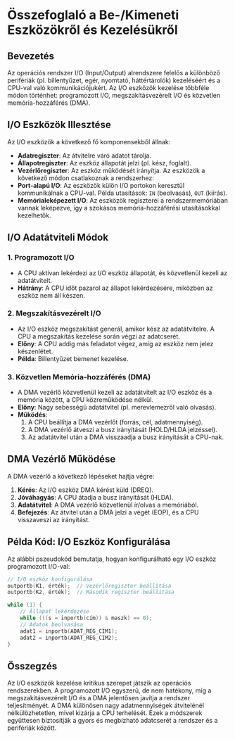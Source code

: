 # Összefoglaló a Be-/Kimeneti Eszközökről és Kezelésükről
## Bevezetés
Az operációs rendszer I/O (Input/Output) alrendszere felelős a különböző perifériák (pl. billentyűzet, egér, nyomtató, háttértárolók) kezeléséért és a CPU-val való kommunikációjukért. Az I/O eszközök kezelése többféle módon történhet: programozott I/O, megszakításvezérelt I/O és közvetlen memória-hozzáférés (DMA).
## I/O Eszközök Illesztése
Az I/O eszközök a következő fő komponensekből állnak:
- **Adatregiszter**: Az átvitelre váró adatot tárolja.
- **Állapotregiszter**: Az eszköz állapotát jelzi (pl. kész, foglalt).
- **Vezérlőregiszter**: Az eszköz működését irányítja.
Az eszközök a következő módon csatlakoznak a rendszerhez:
- **Port-alapú I/O**: Az eszközök külön I/O portokon keresztül kommunikálnak a CPU-val. Példa utasítások: `IN` (beolvasás), `OUT` (kiírás).
- **Memórialeképezett I/O**: Az eszközök regiszterei a rendszermemóriában vannak leképezve, így a szokásos memória-hozzáférési utasításokkal kezelhetők.
## I/O Adatátviteli Módok
### 1. Programozott I/O
- A CPU aktívan lekérdezi az I/O eszköz állapotát, és közvetlenül kezeli az adatátvitelt.
- **Hátrány**: A CPU időt pazarol az állapot lekérdezésére, miközben az eszköz nem áll készen.
### 2. Megszakításvezérelt I/O
- Az I/O eszköz megszakítást generál, amikor kész az adatátvitelre. A CPU a megszakítás kezelése során végzi az adatcserét.
- **Előny**: A CPU addig más feladatot végez, amíg az eszköz nem jelez készenlétet.
- **Példa**: Billentyűzet bemenet kezelése.
### 3. Közvetlen Memória-hozzáférés (DMA)
- A DMA vezérlő közvetlenül kezeli az adatátvitelt az I/O eszköz és a memória között, a CPU közreműködése nélkül.
- **Előny**: Nagy sebességű adatátvitel (pl. merevlemezről való olvasás).
- **Működés**:
    1. A CPU beállítja a DMA vezérlőt (forrás, cél, adatmennyiség).
    2. A DMA vezérlő átveszi a busz irányítását (HOLD/HLDA jelzéssel).
    3. Az adatátvitel után a DMA visszaadja a busz irányítását a CPU-nak.
## DMA Vezérlő Működése
A DMA vezérlő a következő lépéseket hajtja végre:
1. **Kérés**: Az I/O eszköz DMA kérést küld (DREQ).
2. **Jóváhagyás**: A CPU átadja a busz irányítását (HLDA).
3. **Adatátvitel**: A DMA vezérlő közvetlenül ír/olvas a memóriából.
4. **Befejezés**: Az átvitel után a DMA jelzi a végét (EOP), és a CPU visszaveszi az irányítást.
## Példa Kód: I/O Eszköz Konfigurálása
Az alábbi pszeudokód bemutatja, hogyan konfigurálható egy I/O eszköz programozott I/O-val:
```c
// I/O eszköz konfigurálása
outportb(K1, érték);  // Vezérlőregiszter beállítása
outportb(K2, érték);  // Második regiszter beállítása

while (1) {
    // Állapot lekérdezése
    while (((s = inportb(cím)) & maszk) == 0);
    // Adatok beolvasása
    adat1 = inportb(ADAT_REG_CIM1);
    adat2 = inportb(ADAT_REG_CIM2);
}
```
## Összegzés
Az I/O eszközök kezelése kritikus szerepet játszik az operációs rendszerekben. A programozott I/O egyszerű, de nem hatékony, míg a megszakításvezérelt I/O és a DMA jelentősen javítja a rendszer teljesítményét. A DMA különösen nagy adatmennyiségek átvitelénél nélkülözhetetlen, mivel kizárja a CPU terhelését. Ezek a módszerek együttesen biztosítják a gyors és megbízható adatcserét a rendszer és a perifériák között.